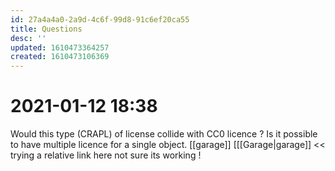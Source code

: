 ```yaml
---
id: 27a4a4a0-2a9d-4c6f-99d8-91c6ef20ca55
title: Questions
desc: ''
updated: 1610473364257
created: 1610473106369
---
```



# 2021-01-12 18:38
Would this type (CRAPL) of license collide with CC0 licence ? Is it possible to have multiple licence for a single object. [[garage]] [[[Garage|garage]] << trying a relative link here not sure its working !